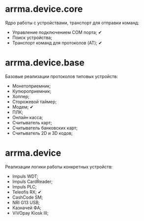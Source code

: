 # arrma.device.core

Ядро работы с устройствами, транспорт для отправки команд:

- Управление подключением COM порта; ✔
- Поиск устройства;
- Транспорт команд для протоколов (AT);  ✔



# arrma.device.base

Базовые реализации протоколов типовых устройств:

- Монетоприемник;
- Купюроприемник;
- Хоппер;
- Сторожевой таймер;
- Модем; ✔
- ПЛК;
- Онлайн касса;
- Считыватель карт;
- Считыватель банковских карт;
- Считыватель 2D и 3D кодов;



# arrma.device

Реализации логики работы конкретных устройств:

- Impuls WDT;
- Impuls CardReader;
- Impuls PLC;
- Teleofis RX; ✔
- CashCode SM;
- NRI G13 USB;
- Казначей ФА;
- ViVOpay Kiosk III;